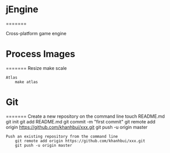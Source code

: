 # jEngine
=======

Cross-platform game engine


# Process Images
=======
    Resize
        make scale

    Atlas
        make atlas


# Git
=======
    Create a new repository on the command line
        touch README.md
        git init
        git add README.md
        git commit -m "first commit"
        git remote add origin https://github.com/khanhbui/xxx.git
        git push -u origin master

    Push an existing repository from the command line
        git remote add origin https://github.com/khanhbui/xxx.git
        git push -u origin master

